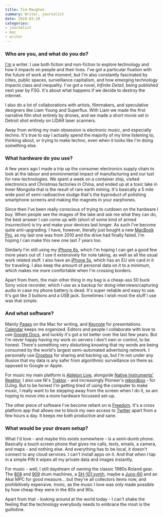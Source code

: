 ```yaml
---
title: Tim Maughan
summary: Writer, journalist
date: 2018-03-29
categories:
- journalist
- mac
- writer
---
```


### Who are you, and what do you do?

[I'm](https://twitter.com/timmaughan "Tim's Twitter account.") a writer. I use both fiction and non-fiction to explore technology and how it impacts on people and their lives. I've got a particular fixation with the future of work at the moment, but I'm also constantly fascinated by cities, public spaces, surveillance capitalism, and how emerging technology impacts class and inequality. I've got a novel, _Infinite Detail_, being published next year by FSG. It's about what happens if we decide to destroy the internet.

I also do a lot of collaborations with artists, filmmakers, and speculative designers like Liam Young and Superflux. With Liam we made the first narrative film shot entirely by drones, and we made a short movie set in Detroit shot entirely on LIDAR laser scanners.

Away from writing my main obsession is electronic music, and especially techno. It's true to say I actually spend the majority of my time listening to, thinking about, or trying to make techno, even when it looks like I'm doing something else.

### What hardware do you use?

A few years ago I made a trip up the consumer electronics supply chain to look at the labour and environmental impact of manufacturing and our lust for new technologies. We spent a week on a container ship, visited electronics and Christmas factories in China, and ended up at a toxic lake in Inner Mongolia that is the result of rare earth mining. It's basically a 5 mile wide pool of semi-radioactive sludge that's the byproduct of polishing smartphone screens and making the magnets in your earphones.

Since then I've been really conscious of trying to cutdown on the hardware I buy. When people see the images of the lake and ask me what they can do, the best answer I can come up with (short of some kind of armed insurrection) is try and make your devices last longer. As such I've become quite anti-upgrading. I have, however, literally just bought a new [MacBook Pro][macbook-pro], as my last one was from 2010 and the drive had finally failed. I'm hoping I can make this new one last 7 years too.

Similarly I'm still using my [iPhone 6s][iphone-6s], which I'm hoping I can get a good few more years out of. I use it extensively for note taking, as well as all the usual work related stuff. I also have an [iPhone 5s][iphone-5s], which has an EU sim card in it for traveling. I also keep the amount of personal data on it to a minimum, which makes me more comfortable when I'm crossing borders.

Apart from them, the main other thing in my bag is a cheap-ass 50 buck Sony voice recorder, which I use as a backup for doing interviews/capturing audio in case my phone battery is dead. It's super reliable and easy to use. It's got like 3 buttons and a USB jack. Sometimes I wish most the stuff I use was that simple.

### And what software?

Mainly [Pages][] on the Mac for writing, and [Keynote][] for presentations. [Calendar][] keeps me organized. Editors and people I collaborate with love to use [Google Docs][google-docs], and luckily it's got a lot better over the last few years. But I'm never happy having my work on servers I don't own or control, to be honest. There's something very disturbing knowing that my words are being consumed by the world's largest semi-automated advertising network. I personally use [Dropbox][] for sharing and backing up, but I'm not under any illusion that my data is any safer from algorithmic surveillance on there as opposed to Google or Apple.

For music my main platform is [Ableton Live][live], alongside [Native Instruments' Reaktor][reaktor]. I also use NI's [Traktor][traktor-pro] - and increasingly Pioneer's [rekordbox][] - for DJing. But to be honest I'm getting tired of using the computer to make music, I really want to be stepping away from the screen when I do it, so am hoping to move into a more hardware focussed set-up.

The other piece of software I've become reliant on is [Freedom][]. It's a cross platform app that allows me to block my own access to [Twitter][] apart from a few hours a day. It keeps me both productive and sane.

### What would be your dream setup?

What I'd love - and maybe this exists somewhere - is a semi-dumb phone. Basically a touch screen phone that gives me calls, texts, emails, a camera, and maps - and nothing else. And everything has to be local, it doesn't connect to any cloud services. I can't install apps on it. And that when I tap in a simple PIN it wipes all my private data and images instantly. 

For music - well, I still daydream of owning the classic 1980s Roland gear. The [808][tr-808] and [909][tr-909] drum machines, a [SH-101 synth][sh-101], maybe a [Juno-60][] and an Akai MPC for good measure... but they're all collectors items now, and prohibitively expensive. Ironic, as the music I love was only made possible by how cheap they were in the 80s and 90s. 

Apart from that - looking around at the world today - I can't shake the feeling that the technology everybody needs to embrace the most is the guillotine.

[calendar]: https://en.wikipedia.org/wiki/Calendar_(Apple) "The calendar software included with macOS."
[dropbox]: https://www.dropbox.com/ "Online syncing and storage."
[freedom]: https://freedom.to/ "Productivity software that locks you away from the Internet."
[google-docs]: https://en.wikipedia.org/wiki/Google_Docs "A web-based office suite."
[iphone-5s]: https://en.wikipedia.org/wiki/IPhone_5S "A smartphone."
[iphone-6s]: https://en.wikipedia.org/wiki/IPhone_6S "A smartphone."
[juno-60]: https://en.wikipedia.org/wiki/Roland_Juno-60 "A synthesizer."
[keynote]: https://www.apple.com/keynote/ "Presentation software for the Mac."
[live]: https://www.ableton.com/en/live/ "Musical creation software."
[macbook-pro]: https://www.apple.com/macbook-pro/ "A laptop."
[pages]: https://www.apple.com/pages/ "A Mac word processor and layout tool from Apple."
[reaktor]: https://www.native-instruments.com/en/products/komplete/synths/archive/reaktor-5/ "Sound studio software."
[rekordbox]: https://rekordbox.com/en/ "DJing software."
[sh-101]: https://en.wikipedia.org/wiki/Roland_SH-101 "A bass synth."
[tr-808]: https://en.wikipedia.org/wiki/Roland_TR-808 "A drum machine."
[tr-909]: https://en.wikipedia.org/wiki/Roland_TR-909 "A drum machine."
[traktor-pro]: https://www.native-instruments.com/en/products/traktor/dj-software/traktor-pro-3/ "DJ software."
[twitter]: http://web.archive.org/web/20230525035323/https://twitter.com/ "An online micro-blogging platform."

